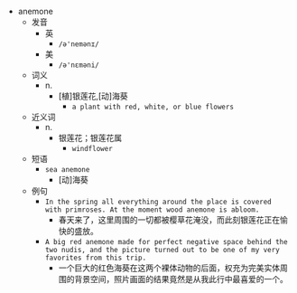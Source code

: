 - anemone
  - 发音
    - 英
      - `/ə'nemənɪ/`
    - 美
      - `/ə'nɛməni/`
  - 词义
    - n.
      - [植]银莲花,[动]海葵
        - `a plant with red, white, or blue flowers`
  - 近义词
    - n.
      - 银莲花；银莲花属
        - `windflower`
  - 短语
    - `sea anemone`
      - [动]海葵 
  - 例句
    - `In the spring all everything around the place is covered with primroses. At the moment wood anemone is abloom.`
      - 春天来了，这里周围的一切都被樱草花淹没，而此刻银莲花正在愉快的盛放。
    - `A big red anemone made for perfect negative space behind the two nudis, and the picture turned out to be one of my very favorites from this trip.`
      - 一个巨大的红色海葵在这两个裸体动物的后面，权充为完美实体周围的背景空间，照片画面的结果竟然是从我此行中最喜爱的一个。

